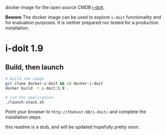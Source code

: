 docker image for the open source CMDB [i-doit](http://www.i-doit.org).

**Beware**
The docker image can be used to explore `i-doit` functionality and for evaluation purposes. 
It is neither prepared nor tested for a production installation.

# i-doit 1.9

## Build, then launch

```bash
# build the image
git clone docker-i-doit && cd docker-i-doit
docker build -t i-doit:1.9 .

# run the application. 
./launch-stack.sh
```

Point your browser to `http://thehost:80/i-doit/` and complete the installation steps.

this readme is a stub, and will be updated hopefully pretty soon.



